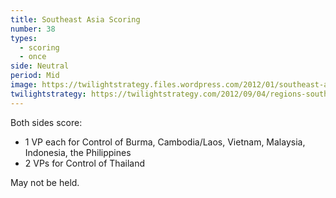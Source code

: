 ```yaml
---
title: Southeast Asia Scoring
number: 38
types:
  - scoring
  - once
side: Neutral
period: Mid
image: https://twilightstrategy.files.wordpress.com/2012/01/southeast-asia-scoring.jpg
twilightstrategy: https://twilightstrategy.com/2012/09/04/regions-southeast-asia/
---
```

Both sides score:
* 1 VP each for Control of Burma, Cambodia/Laos, Vietnam, Malaysia, Indonesia, the Philippines
* 2 VPs for Control of Thailand

May not be held.
